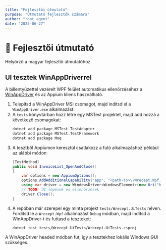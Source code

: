 ```yaml
---
title: "Fejlesztői útmutató"
purpose: "Útmutató fejlesztők számára"
author: "root_agent"
date: "2025-06-27"
---
```


# 📙 Fejlesztői útmutató

Helyőrző a magyar fejlesztői útmutatóhoz.


## UI tesztek WinAppDriverrel

A billentyűzettel vezérelt WPF felület automatikus ellenőrzéséhez a [WinAppDriver](https://github.com/microsoft/WinAppDriver) és az Appium kliens használható.

1. Telepítsd a WinAppDriver MSI csomagot, majd indítsd el a `WinAppDriver.exe` alkalmazást.
2. A `tests` könyvtárban hozz létre egy MSTest projektet, majd add hozzá a következő csomagokat:
   ```bash
   dotnet add package MSTest.TestAdapter
   dotnet add package MSTest.TestFramework
   dotnet add package Moq
   ```
3. A tesztből Appiumon keresztül csatlakozz a futó alkalmazáshoz például az alábbi módon:
   ```csharp
   [TestMethod]
   public void InvoiceList_OpenAndClose()
   {
       var options = new AppiumOptions();
       options.AddAdditionalCapability("app", "<path-to>\\Wrecept.Wpf.exe");
       using var driver = new WindowsDriver<WindowsElement>(new Uri("http://127.0.0.1:4723"), options);
       // TODO: UI lépések és ellenőrzések
       driver.Close();
   }
   ```
4. A repóban már szerepel egy minta projekt `tests/Wrecept.UiTests` néven.
   Fordítsd le a `Wrecept.Wpf` alkalmazást `Debug` módban, majd indítsd a WinAppDriver-t és futtasd a teszteket:
   ```bash
   dotnet test tests/Wrecept.UiTests/Wrecept.UiTests.csproj
   ```
A WinAppDriver headed módban fut, így a tesztekhez lokális Windows GUI szükséges.

